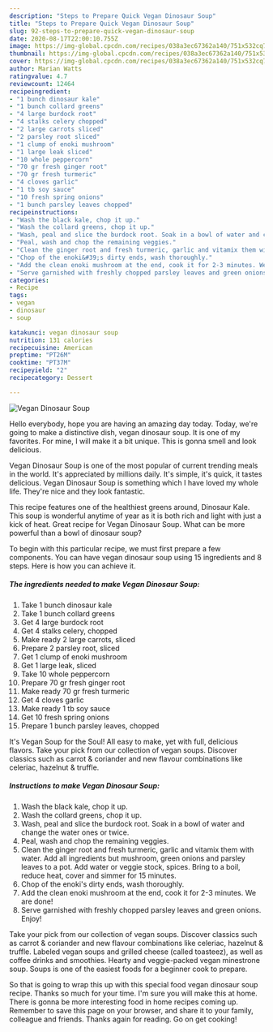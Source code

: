 ```yaml
---
description: "Steps to Prepare Quick Vegan Dinosaur Soup"
title: "Steps to Prepare Quick Vegan Dinosaur Soup"
slug: 92-steps-to-prepare-quick-vegan-dinosaur-soup
date: 2020-08-17T22:00:10.755Z
image: https://img-global.cpcdn.com/recipes/038a3ec67362a140/751x532cq70/vegan-dinosaur-soup-recipe-main-photo.jpg
thumbnail: https://img-global.cpcdn.com/recipes/038a3ec67362a140/751x532cq70/vegan-dinosaur-soup-recipe-main-photo.jpg
cover: https://img-global.cpcdn.com/recipes/038a3ec67362a140/751x532cq70/vegan-dinosaur-soup-recipe-main-photo.jpg
author: Marian Watts
ratingvalue: 4.7
reviewcount: 12464
recipeingredient:
- "1 bunch dinosaur kale"
- "1 bunch collard greens"
- "4 large burdock root"
- "4 stalks celery chopped"
- "2 large carrots sliced"
- "2 parsley root sliced"
- "1 clump of enoki mushroom"
- "1 large leak sliced"
- "10 whole peppercorn"
- "70 gr fresh ginger root"
- "70 gr fresh turmeric"
- "4 cloves garlic"
- "1 tb soy sauce"
- "10 fresh spring onions"
- "1 bunch parsley leaves chopped"
recipeinstructions:
- "Wash the black kale, chop it up."
- "Wash the collard greens, chop it up."
- "Wash, peal and slice the burdock root. Soak in a bowl of water and change the water ones or twice."
- "Peal, wash and chop the remaining veggies."
- "Clean the ginger root and fresh turmeric, garlic and vitamix them with water. Add all ingredients but mushroom, green onions and parsley leaves to a pot. Add water or veggie stock, spices. Bring to a boil, reduce heat, cover and simmer for 15 minutes."
- "Chop of the enoki&#39;s dirty ends, wash thoroughly."
- "Add the clean enoki mushroom at the end, cook it for 2-3 minutes. We are done!"
- "Serve garnished with freshly chopped parsley leaves and green onions. Enjoy!"
categories:
- Recipe
tags:
- vegan
- dinosaur
- soup

katakunci: vegan dinosaur soup 
nutrition: 131 calories
recipecuisine: American
preptime: "PT26M"
cooktime: "PT37M"
recipeyield: "2"
recipecategory: Dessert

---
```



![Vegan Dinosaur Soup](https://img-global.cpcdn.com/recipes/038a3ec67362a140/751x532cq70/vegan-dinosaur-soup-recipe-main-photo.jpg)

Hello everybody, hope you are having an amazing day today. Today, we're going to make a distinctive dish, vegan dinosaur soup. It is one of my favorites. For mine, I will make it a bit unique. This is gonna smell and look delicious.

Vegan Dinosaur Soup is one of the most popular of current trending meals in the world. It's appreciated by millions daily. It's simple, it's quick, it tastes delicious. Vegan Dinosaur Soup is something which I have loved my whole life. They're nice and they look fantastic.

This recipe features one of the healthiest greens around, Dinosaur Kale. This soup is wonderful anytime of year as it is both rich and light with just a kick of heat. Great recipe for Vegan Dinosaur Soup. What can be more powerful than a bowl of dinosaur soup?


To begin with this particular recipe, we must first prepare a few components. You can have vegan dinosaur soup using 15 ingredients and 8 steps. Here is how you can achieve it.

<!--inarticleads1-->

##### The ingredients needed to make Vegan Dinosaur Soup:

1. Take 1 bunch dinosaur kale
1. Take 1 bunch collard greens
1. Get 4 large burdock root
1. Get 4 stalks celery, chopped
1. Make ready 2 large carrots, sliced
1. Prepare 2 parsley root, sliced
1. Get 1 clump of enoki mushroom
1. Get 1 large leak, sliced
1. Take 10 whole peppercorn
1. Prepare 70 gr fresh ginger root
1. Make ready 70 gr fresh turmeric
1. Get 4 cloves garlic
1. Make ready 1 tb soy sauce
1. Get 10 fresh spring onions
1. Prepare 1 bunch parsley leaves, chopped


It&#39;s Vegan Soup for the Soul! All easy to make, yet with full, delicious flavors. Take your pick from our collection of vegan soups. Discover classics such as carrot &amp; coriander and new flavour combinations like celeriac, hazelnut &amp; truffle. 

<!--inarticleads2-->

##### Instructions to make Vegan Dinosaur Soup:

1. Wash the black kale, chop it up.
1. Wash the collard greens, chop it up.
1. Wash, peal and slice the burdock root. Soak in a bowl of water and change the water ones or twice.
1. Peal, wash and chop the remaining veggies.
1. Clean the ginger root and fresh turmeric, garlic and vitamix them with water. Add all ingredients but mushroom, green onions and parsley leaves to a pot. Add water or veggie stock, spices. Bring to a boil, reduce heat, cover and simmer for 15 minutes.
1. Chop of the enoki&#39;s dirty ends, wash thoroughly.
1. Add the clean enoki mushroom at the end, cook it for 2-3 minutes. We are done!
1. Serve garnished with freshly chopped parsley leaves and green onions. Enjoy!


Take your pick from our collection of vegan soups. Discover classics such as carrot &amp; coriander and new flavour combinations like celeriac, hazelnut &amp; truffle. Labeled vegan soups and grilled cheese (called toasteez), as well as coffee drinks and smoothies. Hearty and veggie-packed vegan minestrone soup. Soups is one of the easiest foods for a beginner cook to prepare. 

So that is going to wrap this up with this special food vegan dinosaur soup recipe. Thanks so much for your time. I'm sure you will make this at home. There is gonna be more interesting food in home recipes coming up. Remember to save this page on your browser, and share it to your family, colleague and friends. Thanks again for reading. Go on get cooking!
